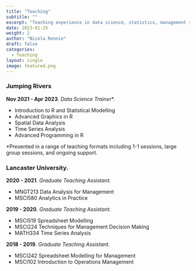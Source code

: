 ```yaml
---
title: "Teaching"
subtitle: ""
excerpt: "Teaching experience in data science, statistics, management science, and programming."
date: 2023-01-25
weight: 2
author: "Nicola Rennie"
draft: false
categories:
  - Teaching
layout: single
image: featured.png
---
```


### Jumping Rivers

**Nov 2021 - Apr 2023**. *Data Science Trainer**.

- Introduction to R and Statistical Modelling
- Advanced Graphics in R
- Spatial Data Analysis
- Time Series Analysis
- Advanced Programming in R

*Presented in a range of teaching formats including 1-1 sessions, large group sessions, and ongoing support.

### Lancaster University.

**2020 - 2021**. *Graduate Teaching Assistant.*

- MNGT213 Data Analysis for Management
- MSCI580 Analytics in Practice

**2019 - 2020**. *Graduate Teaching Assistant.*

- MSCI519 Spreadsheet Modelling
- MSCI224 Techniques for Management Decision Making
- MATH334 Time Series Analysis

**2018 - 2019**. *Graduate Teaching Assistant.*

- MSCI242 Spreadsheet Modelling for Management
- MSCI102 Introduction to Operations Management